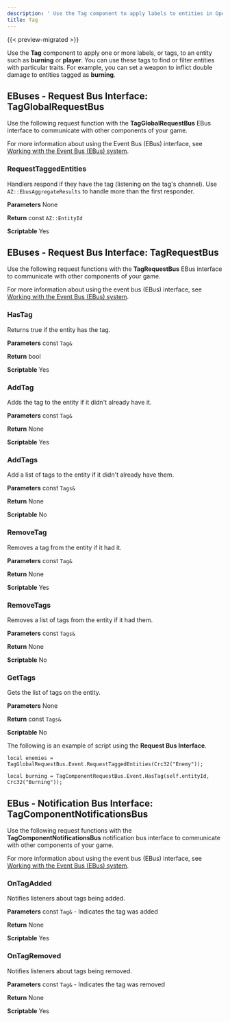 ```yaml
---
description: ' Use the Tag component to apply labels to entities in Open 3D Engine. '
title: Tag
---
```


{{< preview-migrated >}}

Use the **Tag** component to apply one or more labels, or tags, to an entity such as **burning** or **player**. You can use these tags to find or filter entities with particular traits. For example, you can set a weapon to inflict double damage to entities tagged as **burning**.

## EBuses - Request Bus Interface: TagGlobalRequestBus 

Use the following request function with the **TagGlobalRequestBus** EBus interface to communicate with other components of your game.

For more information about using the Event Bus \(EBus\) interface, see [Working with the Event Bus \(EBus\) system](/docs/user-guide/engine/ebus/_index.md).

### RequestTaggedEntities 

Handlers respond if they have the tag \(listening on the tag's channel\). Use `AZ::EbusAggregateResults` to handle more than the first responder.

**Parameters**
None

**Return**
const `AZ::EntityId`

**Scriptable**
Yes

## EBuses - Request Bus Interface: TagRequestBus 

Use the following request functions with the **TagRequestBus** EBus interface to communicate with other components of your game.

For more information about using the event bus \(EBus\) interface, see [Working with the Event Bus \(EBus\) system](/docs/user-guide/engine/ebus/_index.md).

### HasTag 

Returns true if the entity has the tag.

**Parameters**
const `Tag&`

**Return**
bool

**Scriptable**
Yes

### AddTag 

Adds the tag to the entity if it didn't already have it.

**Parameters**
const `Tag&`

**Return**
None

**Scriptable**
Yes

### AddTags 

Add a list of tags to the entity if it didn't already have them.

**Parameters**
const `Tags&`

**Return**
None

**Scriptable**
No

### RemoveTag 

Removes a tag from the entity if it had it.

**Parameters**
const `Tag&`

**Return**
None

**Scriptable**
Yes

### RemoveTags 

Removes a list of tags from the entity if it had them.

**Parameters**
const `Tags&`

**Return**
None

**Scriptable**
No

### GetTags 

Gets the list of tags on the entity.

**Parameters**
None

**Return**
const `Tags&`

**Scriptable**
No

The following is an example of script using the **Request Bus Interface**.

```
local enemies = TagGlobalRequestBus.Event.RequestTaggedEntities(Crc32("Enemy"));

local burning = TagComponentRequestBus.Event.HasTag(self.entityId, Crc32("Burning"));
```

## EBus - Notification Bus Interface: TagComponentNotificationsBus 

Use the following request functions with the **TagComponentNotificationsBus** notification bus interface to communicate with other components of your game.

For more information about using the event bus \(EBus\) interface, see [Working with the Event Bus \(EBus\) system](/docs/user-guide/engine/ebus/_index.md).

### OnTagAdded 

Notifies listeners about tags being added.

**Parameters**
const `Tag&` - Indicates the tag was added

**Return**
None

**Scriptable**
Yes

### OnTagRemoved 

Notifies listeners about tags being removed.

**Parameters**
const `Tag&` - Indicates the tag was removed

**Return**
None

**Scriptable**
Yes
